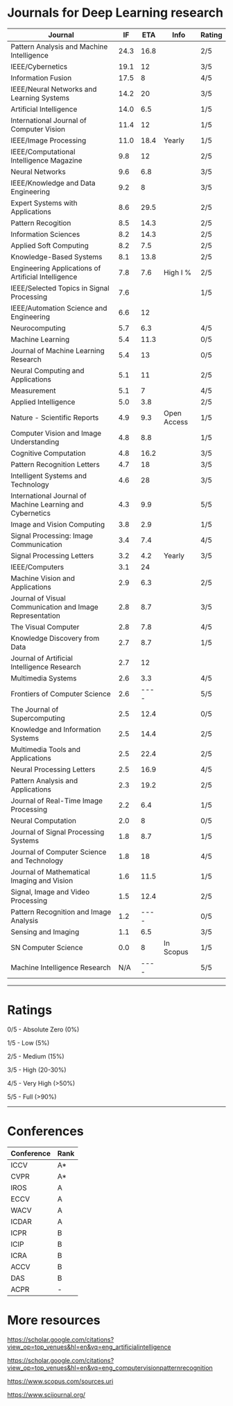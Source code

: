 # Journals for Deep Learning research

| Journal                                                   | IF   | ETA  | Info        | Rating |
| --------------------------------------------------------- | ---- | ---- | ----------- | ------ |
| Pattern Analysis and Machine Intelligence                 | 24.3 | 16.8 |             | 2/5    |
| IEEE/Cybernetics                                          | 19.1 | 12   |             | 3/5    |
| Information Fusion                                        | 17.5 | 8    |             | 4/5    |
| IEEE/Neural Networks and Learning Systems                 | 14.2 | 20   |             | 3/5    |
| Artificial Intelligence                                   | 14.0 | 6.5  |             | 1/5    |
| International Journal of Computer Vision                  | 11.4 | 12   |             | 1/5    |
| IEEE/Image Processing                                     | 11.0 | 18.4 | Yearly      | 1/5    |
| IEEE/Computational Intelligence Magazine                  | 9.8  | 12   |             | 2/5    |
| Neural Networks                                           | 9.6  | 6.8  |             | 3/5    |
| IEEE/Knowledge and Data Engineering                       | 9.2  | 8    |             | 3/5    |
| Expert Systems with Applications                          | 8.6  | 29.5 |             | 2/5    |
| Pattern Recogition                                        | 8.5  | 14.3 |             | 2/5    |
| Information Sciences                                      | 8.2  | 14.3 |             | 2/5    |
| Applied Soft Computing                                    | 8.2  | 7.5  |             | 2/5    |
| Knowledge-Based Systems                                   | 8.1  | 13.8 |             | 2/5    |
| Engineering Applications of Artificial Intelligence       | 7.8  | 7.6  | High I %    | 2/5    |
| IEEE/Selected Topics in Signal Processing                 | 7.6  |      |             | 1/5    |
| IEEE/Automation Science and Engineering                   | 6.6  | 12   |             |        |
| Neurocomputing                                            | 5.7  | 6.3  |             | 4/5    |
| Machine Learning                                          | 5.4  | 11.3 |             | 0/5    |
| Journal of Machine Learning Research                      | 5.4  | 13   |             | 0/5    |
| Neural Computing and Applications                         | 5.1  | 11   |             | 2/5    |
| Measurement                                               | 5.1  | 7    |             | 4/5    |
| Applied Intelligence                                      | 5.0  | 3.8  |             | 2/5    |
| Nature - Scientific Reports                               | 4.9  | 9.3  | Open Access | 1/5    |
| Computer Vision and Image Understanding                   | 4.8  | 8.8  |             | 1/5    |
| Cognitive Computation                                     | 4.8  | 16.2 |             | 3/5    |
| Pattern Recognition Letters                               | 4.7  | 18   |             | 3/5    |
| Intelligent Systems and Technology                        | 4.6  | 28   |             | 3/5    |
| International Journal of Machine Learning and Cybernetics | 4.3  | 9.9  |             | 5/5    |
| Image and Vision Computing                                | 3.8  | 2.9  |             | 1/5    |
| Signal Processing: Image Communication                    | 3.4  | 7.4  |             | 4/5    |
| Signal Processing Letters                                 | 3.2  | 4.2  | Yearly      | 3/5    |
| IEEE/Computers                                            | 3.1  | 24   |             |        |
| Machine Vision and Applications                           | 2.9  | 6.3  |             | 2/5    |
| Journal of Visual Communication and Image Representation  | 2.8  | 8.7  |             | 3/5    |
| The Visual Computer                                       | 2.8  | 7.8  |             | 4/5    |
| Knowledge Discovery from Data                             | 2.7  | 8.7  |             | 1/5    |
| Journal of Artificial Intelligence Research               | 2.7  | 12   |             |        |
| Multimedia Systems                                        | 2.6  | 3.3  |             | 4/5    |
| Frontiers of Computer Science                             | 2.6  | ---- |             | 5/5    |
| The Journal of Supercomputing                             | 2.5  | 12.4 |             | 0/5    |
| Knowledge and Information Systems                         | 2.5  | 14.4 |             | 2/5    |
| Multimedia Tools and Applications                         | 2.5  | 22.4 |             | 2/5    |
| Neural Processing Letters                                 | 2.5  | 16.9 |             | 4/5    |
| Pattern Analysis and Applications                         | 2.3  | 19.2 |             | 2/5    |
| Journal of Real-Time Image Processing                     | 2.2  | 6.4  |             | 1/5    |
| Neural Computation                                        | 2.0  | 8    |             | 0/5    |
| Journal of Signal Processing Systems                      | 1.8  | 8.7  |             | 1/5    |
| Journal of Computer Science and Technology                | 1.8  | 18   |             | 4/5    |
| Journal of Mathematical Imaging and Vision                | 1.6  | 11.5 |             | 1/5    |
| Signal, Image and Video Processing                        | 1.5  | 12.4 |             | 2/5    |
| Pattern Recognition and Image Analysis                    | 1.2  | ---- |             | 0/5    |
| Sensing and Imaging                                       | 1.1  | 6.5  |             | 3/5    |
| SN Computer Science                                       | 0.0  | 8    | In Scopus   | 1/5    |
| Machine Intelligence Research                             | N/A  | ---- |             | 5/5    |

---

# Ratings

0/5 - Absolute Zero (0%)

1/5 - Low (5%)

2/5 - Medium (15%)

3/5 - High (20-30%)

4/5 - Very High (>50%)

5/5 - Full (>90%)

---

# Conferences

|   Conference  |   Rank  |
|---------------|---------|
|   ICCV        |   A*    |
|   CVPR        |   A*    |
|   IROS        |   A     |
|   ECCV        |   A     |
|   WACV        |   A     |
|   ICDAR       |   A     |
|   ICPR        |   B     |
|   ICIP        |   B     |
|   ICRA        |   B     |
|   ACCV        |   B     |
|   DAS         |   B     |
|   ACPR        |   -     |

# More resources
https://scholar.google.com/citations?view_op=top_venues&hl=en&vq=eng_artificialintelligence

https://scholar.google.com/citations?view_op=top_venues&hl=en&vq=eng_computervisionpatternrecognition

https://www.scopus.com/sources.uri

https://www.scijournal.org/

